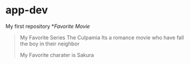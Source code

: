 # app-dev
My first repository
**Favorite Movie*
>
>My Favorite Series The Culpamia
>Its a romance movie who have fall the boy in their neighbor
>
>My Favorite charater is Sakura
>
